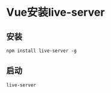 # Vue安装live-server

## 安装
```shell
npm install live-server -g
```

## 启动

```shell
live-server
```



<comment/>
<ad/>